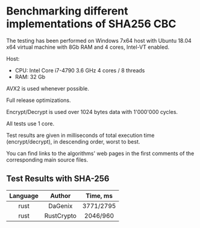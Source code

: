 # Benchmarking different implementations of SHA256 CBC

The testing has been performed on Windows 7x64 host with Ubuntu 18.04 x64 virtual machine with 8Gb RAM and 4 cores, Intel-VT enabled.

Host:
- CPU: Intel Core i7-4790 3.6 GHz 4 cores / 8 threads
- RAM: 32 Gb

AVX2 is used whenever possible.

Full release optimizations.

Encrypt/Decrypt is used over 1024 bytes data with 1'000'000 cycles.

All tests use 1 core.

Test results are given in milliseconds of total execution time (encrypt/decrypt), in descending order, worst to best.

You can find links to the algorithms' web pages in the first comments of the corresponding main source files.

## Test Results with SHA-256

| Language | Author  | Time, ms  |
|:-------:|:---------:|:---------:|
|  rust  | DaGenix   | 3771/2795 |
|  rust  | RustCrypto   | 2046/960 |
